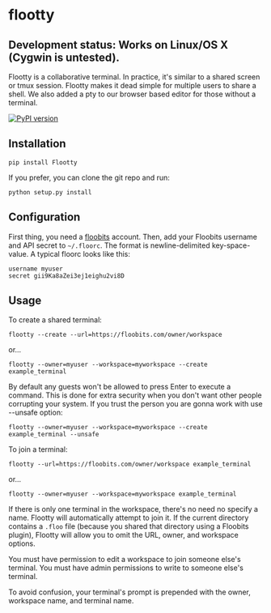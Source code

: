 # flootty

## Development status: Works on Linux/OS X (Cygwin is untested).

Flootty is a collaborative terminal. In practice, it's similar to a shared screen or tmux session.
Flootty makes it dead simple for multiple users to share a shell.
We also added a pty to our browser based editor for those without a terminal.

[![PyPI version](https://badge.fury.io/py/flootty.svg)](http://badge.fury.io/py/flootty)


## Installation

    pip install Flootty

If you prefer, you can clone the git repo and run:

    python setup.py install


## Configuration

First thing, you need a [floobits](https://floobits.com/) account.  Then, add your Floobits username and API secret to `~/.floorc`. The format is newline-delimited key-space-value. A typical floorc looks like this:

    username myuser
    secret gii9Ka8aZei3ej1eighu2vi8D


## Usage

To create a shared terminal:

    flootty --create --url=https://floobits.com/owner/workspace

or...

    flootty --owner=myuser --workspace=myworkspace --create example_terminal

By default any guests won't be allowed to press Enter to execute a command. This is done for extra security when you don't want other people corrupting your system.
If you trust the person you are gonna work with use --unsafe option:
    
    flootty --owner=myuser --workspace=myworkspace --create example_terminal --unsafe

To join a terminal:

    flootty --url=https://floobits.com/owner/workspace example_terminal

or...

    flootty --owner=myuser --workspace=myworkspace example_terminal

If there is only one terminal in the workspace, there's no need no specify a name. Flootty will automatically attempt to join it. If the current directory contains a `.floo` file (because you shared that directory using a Floobits plugin), Flootty will allow you to omit the URL, owner, and workspace options.

You must have permission to edit a workspace to join someone else's terminal. You must have admin permissions to write to someone else's terminal.

To avoid confusion, your terminal's prompt is prepended with the owner, workspace name, and terminal name.
